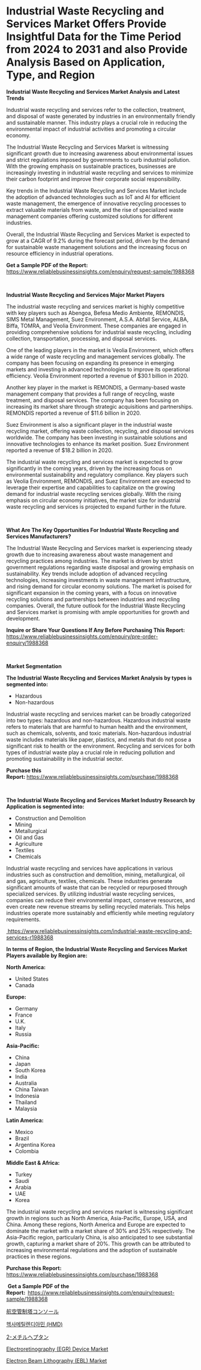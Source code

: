 <p><h1>Industrial Waste Recycling and Services Market Offers Provide Insightful Data for the Time Period from 2024 to 2031 and also Provide Analysis Based on Application, Type, and Region</h1></p><p><strong>Industrial Waste Recycling and Services Market Analysis and Latest Trends</strong></p>
<p><p>Industrial waste recycling and services refer to the collection, treatment, and disposal of waste generated by industries in an environmentally friendly and sustainable manner. This industry plays a crucial role in reducing the environmental impact of industrial activities and promoting a circular economy.</p><p>The Industrial Waste Recycling and Services Market is witnessing significant growth due to increasing awareness about environmental issues and strict regulations imposed by governments to curb industrial pollution. With the growing emphasis on sustainable practices, businesses are increasingly investing in industrial waste recycling and services to minimize their carbon footprint and improve their corporate social responsibility.</p><p>Key trends in the Industrial Waste Recycling and Services Market include the adoption of advanced technologies such as IoT and AI for efficient waste management, the emergence of innovative recycling processes to extract valuable materials from waste, and the rise of specialized waste management companies offering customized solutions for different industries.</p><p>Overall, the Industrial Waste Recycling and Services Market is expected to grow at a CAGR of 9.2% during the forecast period, driven by the demand for sustainable waste management solutions and the increasing focus on resource efficiency in industrial operations.</p></p>
<p><strong>Get a Sample PDF of the Report:&nbsp;</strong> <a href="https://www.reliablebusinessinsights.com/enquiry/request-sample/1988368">https://www.reliablebusinessinsights.com/enquiry/request-sample/1988368</a></p>
<p>&nbsp;</p>
<p><strong>Industrial Waste Recycling and Services Major Market Players</strong></p>
<p><p>The industrial waste recycling and services market is highly competitive with key players such as Abengoa, Befesa Medio Ambiente, REMONDIS, SIMS Metal Management, Suez Environment, A.S.A. Abfall Service, ALBA, Biffa, TOMRA, and Veolia Environment. These companies are engaged in providing comprehensive solutions for industrial waste recycling, including collection, transportation, processing, and disposal services.</p><p>One of the leading players in the market is Veolia Environment, which offers a wide range of waste recycling and management services globally. The company has been focusing on expanding its presence in emerging markets and investing in advanced technologies to improve its operational efficiency. Veolia Environment reported a revenue of $30.1 billion in 2020.</p><p>Another key player in the market is REMONDIS, a Germany-based waste management company that provides a full range of recycling, waste treatment, and disposal services. The company has been focusing on increasing its market share through strategic acquisitions and partnerships. REMONDIS reported a revenue of $11.6 billion in 2020.</p><p>Suez Environment is also a significant player in the industrial waste recycling market, offering waste collection, recycling, and disposal services worldwide. The company has been investing in sustainable solutions and innovative technologies to enhance its market position. Suez Environment reported a revenue of $18.2 billion in 2020.</p><p>The industrial waste recycling and services market is expected to grow significantly in the coming years, driven by the increasing focus on environmental sustainability and regulatory compliance. Key players such as Veolia Environment, REMONDIS, and Suez Environment are expected to leverage their expertise and capabilities to capitalize on the growing demand for industrial waste recycling services globally. With the rising emphasis on circular economy initiatives, the market size for industrial waste recycling and services is projected to expand further in the future.</p></p>
<p>&nbsp;</p>
<p><strong>What Are The Key Opportunities For Industrial Waste Recycling and Services Manufacturers?</strong></p>
<p><p>The Industrial Waste Recycling and Services market is experiencing steady growth due to increasing awareness about waste management and recycling practices among industries. The market is driven by strict government regulations regarding waste disposal and growing emphasis on sustainability. Key trends include adoption of advanced recycling technologies, increasing investments in waste management infrastructure, and rising demand for circular economy solutions. The market is poised for significant expansion in the coming years, with a focus on innovative recycling solutions and partnerships between industries and recycling companies. Overall, the future outlook for the Industrial Waste Recycling and Services market is promising with ample opportunities for growth and development.</p></p>
<p><strong>Inquire or Share Your Questions If Any Before Purchasing This Report:</strong> <a href="https://www.reliablebusinessinsights.com/enquiry/pre-order-enquiry/1988368">https://www.reliablebusinessinsights.com/enquiry/pre-order-enquiry/1988368</a></p>
<p>&nbsp;</p>
<p><strong>Market Segmentation</strong></p>
<p><strong>The Industrial Waste Recycling and Services Market Analysis by types is segmented into:</strong></p>
<p><ul><li>Hazardous</li><li>Non-hazardous</li></ul></p>
<p><p>Industrial waste recycling and services market can be broadly categorized into two types: hazardous and non-hazardous. Hazardous industrial waste refers to materials that are harmful to human health and the environment, such as chemicals, solvents, and toxic materials. Non-hazardous industrial waste includes materials like paper, plastics, and metals that do not pose a significant risk to health or the environment. Recycling and services for both types of industrial waste play a crucial role in reducing pollution and promoting sustainability in the industrial sector.</p></p>
<p><strong>Purchase this Report:&nbsp;</strong><a href="https://www.reliablebusinessinsights.com/purchase/1988368">https://www.reliablebusinessinsights.com/purchase/1988368</a></p>
<p>&nbsp;</p>
<p><strong>The Industrial Waste Recycling and Services Market Industry Research by Application is segmented into:</strong></p>
<p><ul><li>Construction and Demolition</li><li>Mining</li><li>Metallurgical</li><li>Oil and Gas</li><li>Agriculture</li><li>Textiles</li><li>Chemicals</li></ul></p>
<p><p>Industrial waste recycling and services have applications in various industries such as construction and demolition, mining, metallurgical, oil and gas, agriculture, textiles, chemicals. These industries generate significant amounts of waste that can be recycled or repurposed through specialized services. By utilizing industrial waste recycling services, companies can reduce their environmental impact, conserve resources, and even create new revenue streams by selling recycled materials. This helps industries operate more sustainably and efficiently while meeting regulatory requirements.</p></p>
<p><a href="https://www.reliablebusinessinsights.com/industrial-waste-recycling-and-services-r1988368">&nbsp;https://www.reliablebusinessinsights.com/industrial-waste-recycling-and-services-r1988368</a></p>
<p><strong>In terms of Region, the Industrial Waste Recycling and Services Market Players available by Region are:</strong></p>
<p>
    <p> <strong> North America: </strong>
        <ul>
            <li>United States</li>
            <li>Canada</li>
        </ul>
        </p> 
    <p> <strong> Europe: </strong>
        <ul>
            <li>Germany</li>
            <li>France</li>
            <li>U.K.</li>
            <li>Italy</li>
            <li>Russia</li>
        </ul>
        </p> 
    <p> <strong> Asia-Pacific: </strong>
        <ul>
            <li>China</li>
            <li>Japan</li>
            <li>South Korea</li>
            <li>India</li>
            <li>Australia</li>
            <li>China Taiwan</li>
            <li>Indonesia</li>
            <li>Thailand</li>
            <li>Malaysia</li>
        </ul>
        </p> 
    <p> <strong> Latin America: </strong>
        <ul>
            <li>Mexico</li>
            <li>Brazil</li>
            <li>Argentina Korea</li>
            <li>Colombia</li>
        </ul>
        </p> 
    <p> <strong> Middle East & Africa: </strong>
        <ul>
            <li>Turkey</li>
            <li>Saudi</li>
            <li>Arabia</li>
            <li>UAE</li>
            <li>Korea</li>
        </ul>
    </p>
    </p>
<p><p>The industrial waste recycling and services market is witnessing significant growth in regions such as North America, Asia-Pacific, Europe, USA, and China. Among these regions, North America and Europe are expected to dominate the market with a market share of 30% and 25% respectively. The Asia-Pacific region, particularly China, is also anticipated to see substantial growth, capturing a market share of 20%. This growth can be attributed to increasing environmental regulations and the adoption of sustainable practices in these regions.</p></p>
<p><strong>Purchase this Report: </strong><a href="https://www.reliablebusinessinsights.com/purchase/1988368">https://www.reliablebusinessinsights.com/purchase/1988368</a></p>
<p>&nbsp;<strong>Get a Sample PDF of the Report:&nbsp;&nbsp;</strong><a href="https://www.reliablebusinessinsights.com/enquiry/request-sample/1988368">https://www.reliablebusinessinsights.com/enquiry/request-sample/1988368</a></p>
<p><strong></strong></p>
<p><p><a href="https://github.com/RodHoppe07/Market-Research-Report-List-2/blob/main/4179113116185.md">航空管制塔コンソール</a></p><p><a href="https://github.com/Penelolack456456/Market-Research-Report-List-2/blob/main/2060781122207.md">헥사메틸렌디아민 (HMD)</a></p><p><a href="https://github.com/laurenreichert/Market-Research-Report-List-2/blob/main/3035137116184.md">2-メチルヘプタン</a></p><p><a href="https://github.com/elizabethdagraca/Market-Research-Report-List-3/blob/main/electroretinography-egr-device-market.md">Electroretinography (EGR) Device Market</a></p><p><a href="https://github.com/santosh758595/Market-Research-Report-List-5/blob/main/electron-beam-lithography-ebl-market.md">Electron Beam Lithography (EBL) Market</a></p></p>